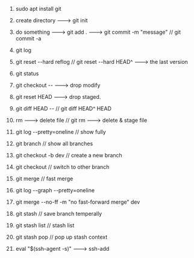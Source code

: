 1. sudo apt install git

2. create directory ---> git init

3. do something ---> git add . ---> git commit -m "message" // git commit -a

4. git log 

5. git reset --hard reflog // git reset --hard HEAD^ ---> the last version

6. git status

7. git checkout -- <file> ---> drop modify

8. git reset HEAD <file> ---> drop staged.

9. git diff HEAD -- <file> // git diff HEAD^ HEAD

10. rm <file> ---> delete file // git rm <file> ---> delete & stage file

11. git log --pretty=oneline // show fully

12. git branch // show all branches

13. git checkout -b dev // create a new branch

14. git checkout <branch name> // switch to other branch

15. git merge <branch name> // fast merge

16. git log --graph --pretty=oneline

17. git merge --no-ff -m "no fast-forward merge" dev

18. git stash // save branch temperally

19. git stash list // stash list
 
20. git stash pop // pop up stash context

21. eval "$(ssh-agent -s)" ---> ssh-add
